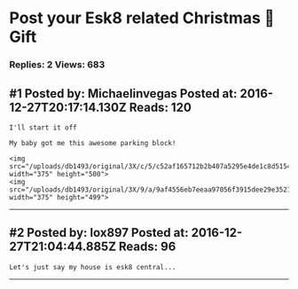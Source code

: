 # Post your Esk8 related Christmas :christmas_tree: Gift

### Replies: 2 Views: 683

## \#1 Posted by: Michaelinvegas Posted at: 2016-12-27T20:17:14.130Z Reads: 120

```
I'll start it off

My baby got me this awesome parking block! 

<img src="/uploads/db1493/original/3X/c/5/c52af165712b2b407a5295e4de1c8d5154a564a2.JPG" width="375" height="500">
<img src="/uploads/db1493/original/3X/9/a/9af4556eb7eeaa97056f3915dee29e35211fd21d.JPG" width="375" height="499">
```

---
## \#2 Posted by: lox897 Posted at: 2016-12-27T21:04:44.885Z Reads: 96

```
Let's just say my house is esk8 central...
```

---
